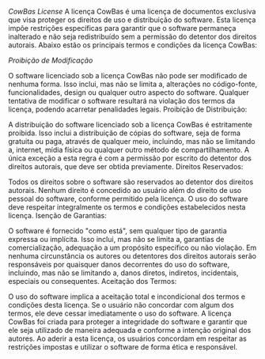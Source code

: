 *CowBas License*
A licença CowBas é uma licença de documentos exclusiva que visa proteger os direitos de uso e distribuição do software. Esta licença impõe restrições específicas para garantir que o software permaneça inalterado e não seja redistribuído sem a permissão do detentor dos direitos autorais. Abaixo estão os principais termos e condições da licença CowBas:

*Proibição de Modificação*

O software licenciado sob a licença CowBas não pode ser modificado de nenhuma forma. Isso inclui, mas não se limita a, alterações no código-fonte, funcionalidades, design ou qualquer outro aspecto do software.
Qualquer tentativa de modificar o software resultará na violação dos termos da licença, podendo acarretar penalidades legais.
Proibição de Distribuição:

A distribuição do software licenciado sob a licença CowBas é estritamente proibida. Isso inclui a distribuição de cópias do software, seja de forma gratuita ou paga, através de qualquer meio, incluindo, mas não se limitando a, internet, mídia física ou qualquer outro método de compartilhamento.
A única exceção a esta regra é com a permissão por escrito do detentor dos direitos autorais, que deve ser obtida previamente.
Direitos Reservados:

Todos os direitos sobre o software são reservados ao detentor dos direitos autorais. Nenhum direito é concedido ao usuário além do direito de uso pessoal do software, conforme permitido pela licença.
O uso do software deve respeitar integralmente os termos e condições estabelecidos nesta licença.
Isenção de Garantias:

O software é fornecido "como está", sem qualquer tipo de garantia expressa ou implícita. Isso inclui, mas não se limita a, garantias de comercialização, adequação a um propósito específico ou não violação.
Em nenhuma circunstância os autores ou detentores dos direitos autorais serão responsáveis por quaisquer danos decorrentes do uso do software, incluindo, mas não se limitando a, danos diretos, indiretos, incidentais, especiais ou consequentes.
Aceitação dos Termos:

O uso do software implica a aceitação total e incondicional dos termos e condições desta licença. Se o usuário não concordar com algum dos termos, ele deve cessar imediatamente o uso do software.
A licença CowBas foi criada para proteger a integridade do software e garantir que ele seja utilizado de maneira adequada e conforme a intenção original dos autores. Ao aderir a esta licença, os usuários concordam em respeitar as restrições impostas e utilizar o software de forma ética e responsável.
